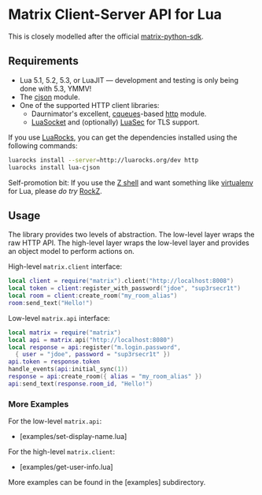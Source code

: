 Matrix Client-Server API for Lua
================================

This is closely modelled after the official
[matrix-python-sdk](https://github.com/matrix-org/matrix-python-sdk).


Requirements
------------

* Lua 5.1, 5.2, 5.3, or LuaJIT — development and testing is only being done
  with 5.3, YMMV!
* The [cjson](http://www.kyne.com.au/~mark/software/lua-cjson.php) module.
* One of the supported HTTP client libraries:
  - Daurnimator's excellent,
    [cqueues](http://25thandclement.com/~william/projects/cqueues.html)-based
    [http](https://github.com/daurnimator/lua-http) module.
  - [LuaSocket](http://w3.impa.br/~diego/software/luasocket) and (optionally)
    [LuaSec](https://github.com/brunoos/luasec) for TLS support.

If you use [LuaRocks](https://luarocks.org), you can get the dependencies
installed using the following commands:

```sh
luarocks install --server=http://luarocks.org/dev http
luarocks install lua-cjson
```

Self-promotion bit: If you use the [Z shell](http://www.zsh.org/) and want
something like
[virtualenv](http://docs.python-guide.org/en/latest/dev/virtualenvs/) for Lua,
please *do try* [RockZ](https://github.com/aperezdc/rockz).


Usage
-----

The library provides two levels of abstraction. The low-level layer wraps the
raw HTTP API. The high-level layer wraps the low-level layer and provides an
object model to perform actions on.

High-level `matrix.client` interface:

```lua
local client = require("matrix").client("http://localhost:8008")
local token = client:register_with_password("jdoe", "sup3rsecr1t")
local room = client:create_room("my_room_alias")
room:send_text("Hello!")
```

Low-level `matrix.api` interface:

```lua
local matrix = require("matrix")
local api = matrix.api("http://localhost:8080")
local response = api:register("m.login.password",
  { user = "jdoe", password = "sup3rsecr1t" })
api.token = response.token
handle_events(api:initial_sync(1))
response = api:create_room({ alias = "my_room_alias" })
api:send_text(response.room_id, "Hello!")
```

### More Examples

For the low-level `matrix.api`:

* [examples/set-display-name.lua]

For the high-level `matrix.client`:

* [examples/get-user-info.lua]

More examples can be found in the [examples] subdirectory.
